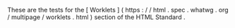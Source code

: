 These
are
the
tests
for
the
[
Worklets
]
(
https
:
/
/
html
.
spec
.
whatwg
.
org
/
multipage
/
worklets
.
html
)
section
of
the
HTML
Standard
.

